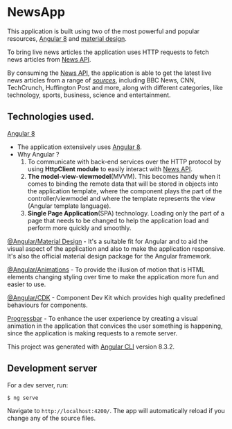 # NewsApp
This application is built using two of the most powerful and popular resources, [Angular 8]() and [material design]().

To bring live news articles the application uses HTTP requests to fetch news articles from [News API](https://newsapi.org/).

By consuming the [News API](https://newsapi.org/), the application is able to get the latest live news articles from a range of [*sources*](https://newsapi.org/sources), including BBC News, CNN, TechCrunch, Huffington Post and more, along with different categories, like technology, sports, business, science and entertainment.

## Technologies used.
[Angular 8](https://angular.io/)
- The application extensively uses [Angular 8](https://angular.io/).
- Why Angular ?
    1. To communicate with back-end services over the HTTP protocol by using **HttpClient module** to easily interact with [News API](https://newsapi.org/).
    2. **The model-view-viewmodel**(MVVM). This becomes handy when it comes to binding the remote data that will be stored in objects into the application template, where the component plays the part of the controller/viewmodel and where the template represents the view (Angular template language).
    3. **Single Page Application**(SPA) technology. Loading only the part of a page that needs to be changed to help the application load and perform more quickly and smoothly.

[@Angular/Material Design]() - It's a suitable fit for Angular and to aid the visual aspect of the application and also to make the application responsive. It's also the official material design package for the Angular framework.

[@Angular/Animations](https://angular.io/guide/animations) - To provide the illusion of motion that is HTML elements changing styling over time to make the application more fun and easier to use. 

[@Angular/CDK](https://material.angular.io/cdk) - Component Dev Kit which provides high quality predefined behaviours for components.

[Progressbar](https://github.com/MurhafSousli/ngx-progressbar/blob/master/README_V3.md#installation) - To enhance the user experience by creating a visual animation in the application that convices the user something is happening, since the application is making requests to a remote server. 


This project was generated with [Angular CLI](https://github.com/angular/angular-cli) version 8.3.2.

## Development server

For a dev server, run: 
```
$ ng serve
```
Navigate to `http://localhost:4200/`. The app will automatically reload if you change any of the source files.
